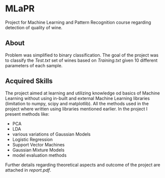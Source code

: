 # MLaPR

Project for Machine Learning and Pattern Recognition course regarding detection of quality of wine.

## About

Problem was simplified to binary classification. The goal of the project was to classify the *Test.txt* set of wines based on *Training.txt* given 10 different parameters of each sample.

## Acquired Skills

The project aimed at learning and utilizing knowledge od basics of Machine Learning without using in-built and external Machine Learning libraries (limitation to numpy, scipy and matplotlib). All the methods used in the project where written using libraries mentioned earlier.
In the project I present methods like:

- PCA
- LDA
- various variations of Gaussian Models
- Logistic Regression
- Support Vector Machines
- Gaussian Mixture Models
- model evaluation methods

Further details regarding theoretical aspects and outcome of the project are attached in *report.pdf*.
